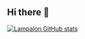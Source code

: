 ## Hi there 👋

<!--
**Lampalon142/Lampalon142** is a ✨ _special_ ✨ repository because its `README.md` (this file) appears on your GitHub profile.

Here are some ideas to get you started:

- 🔭 I’m currently working on ...
- 🌱 I’m currently learning ...
- 👯 I’m looking to collaborate on ...
- 🤔 I’m looking for help with ...
- 💬 Ask me about ...
- 📫 How to reach me: ...
- 😄 Pronouns: ...
- ⚡ Fun fact: ...
-->

[![Lampalon GitHub stats](https://github-readme-stats.vercel.app/api?username=Lampalon142)](https://github.com/anuraghazra/github-readme-stats)
